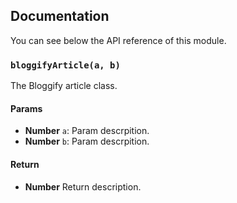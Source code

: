 ## Documentation

You can see below the API reference of this module.

### `bloggifyArticle(a, b)`
The Bloggify article class.

#### Params
- **Number** `a`: Param descrpition.
- **Number** `b`: Param descrpition.

#### Return
- **Number** Return description.

